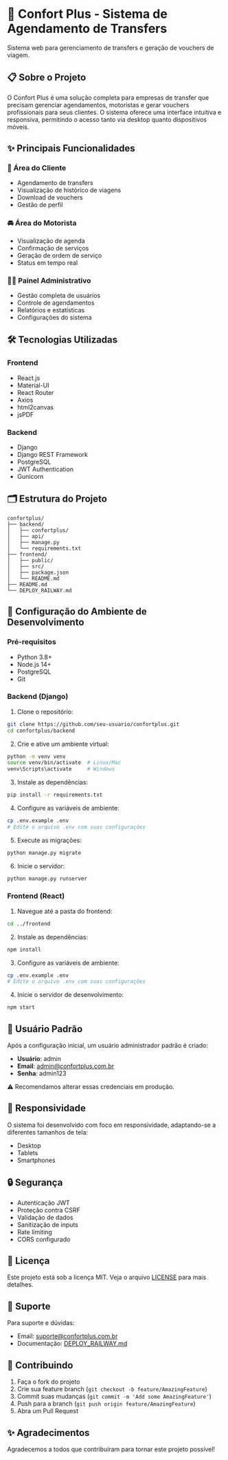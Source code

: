 # 🚗 Confort Plus - Sistema de Agendamento de Transfers

Sistema web para gerenciamento de transfers e geração de vouchers de viagem.

## 📋 Sobre o Projeto

O Confort Plus é uma solução completa para empresas de transfer que precisam gerenciar agendamentos, motoristas e gerar vouchers profissionais para seus clientes. O sistema oferece uma interface intuitiva e responsiva, permitindo o acesso tanto via desktop quanto dispositivos móveis.

## ✨ Principais Funcionalidades

### 📱 Área do Cliente
- Agendamento de transfers
- Visualização de histórico de viagens
- Download de vouchers
- Gestão de perfil

### 🚘 Área do Motorista
- Visualização de agenda
- Confirmação de serviços
- Geração de ordem de serviço
- Status em tempo real

### 👨‍💼 Painel Administrativo
- Gestão completa de usuários
- Controle de agendamentos
- Relatórios e estatísticas
- Configurações do sistema

## 🛠 Tecnologias Utilizadas

### Frontend
- React.js
- Material-UI
- React Router
- Axios
- html2canvas
- jsPDF

### Backend
- Django
- Django REST Framework
- PostgreSQL
- JWT Authentication
- Gunicorn

## 🗂 Estrutura do Projeto

```
confortplus/
├── backend/
│   ├── confortplus/
│   ├── api/
│   ├── manage.py
│   └── requirements.txt
├── frontend/
│   ├── public/
│   ├── src/
│   ├── package.json
│   └── README.md
├── README.md
└── DEPLOY_RAILWAY.md
```

## 🚀 Configuração do Ambiente de Desenvolvimento

### Pré-requisitos
- Python 3.8+
- Node.js 14+
- PostgreSQL
- Git

### Backend (Django)

1. Clone o repositório:
```bash
git clone https://github.com/seu-usuario/confortplus.git
cd confortplus/backend
```

2. Crie e ative um ambiente virtual:
```bash
python -m venv venv
source venv/bin/activate  # Linux/Mac
venv\Scripts\activate     # Windows
```

3. Instale as dependências:
```bash
pip install -r requirements.txt
```

4. Configure as variáveis de ambiente:
```bash
cp .env.example .env
# Edite o arquivo .env com suas configurações
```

5. Execute as migrações:
```bash
python manage.py migrate
```

6. Inicie o servidor:
```bash
python manage.py runserver
```

### Frontend (React)

1. Navegue até a pasta do frontend:
```bash
cd ../frontend
```

2. Instale as dependências:
```bash
npm install
```

3. Configure as variáveis de ambiente:
```bash
cp .env.example .env
# Edite o arquivo .env com suas configurações
```

4. Inicie o servidor de desenvolvimento:
```bash
npm start
```

## 👤 Usuário Padrão

Após a configuração inicial, um usuário administrador padrão é criado:

- **Usuário**: admin
- **Email**: admin@confortplus.com.br
- **Senha**: admin123

⚠️ Recomendamos alterar essas credenciais em produção.

## 📱 Responsividade

O sistema foi desenvolvido com foco em responsividade, adaptando-se a diferentes tamanhos de tela:
- Desktop
- Tablets
- Smartphones

## 🔒 Segurança

- Autenticação JWT
- Proteção contra CSRF
- Validação de dados
- Sanitização de inputs
- Rate limiting
- CORS configurado

## 📄 Licença

Este projeto está sob a licença MIT. Veja o arquivo [LICENSE](LICENSE) para mais detalhes.

## 🤝 Suporte

Para suporte e dúvidas:
- Email: suporte@confortplus.com.br
- Documentação: [DEPLOY_RAILWAY.md](DEPLOY_RAILWAY.md)

## 🌟 Contribuindo

1. Faça o fork do projeto
2. Crie sua feature branch (`git checkout -b feature/AmazingFeature`)
3. Commit suas mudanças (`git commit -m 'Add some AmazingFeature'`)
4. Push para a branch (`git push origin feature/AmazingFeature`)
5. Abra um Pull Request

## ✨ Agradecimentos

Agradecemos a todos que contribuíram para tornar este projeto possível! 